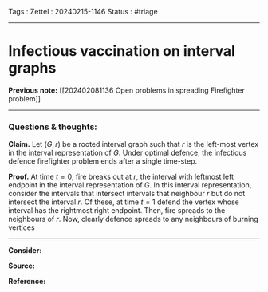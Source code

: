 Tags :
Zettel :  20240215-1146
Status : #triage 

-----

# Infectious vaccination on interval graphs

**Previous note:** [[202402081136 Open problems in spreading Firefighter problem]]

-----

### Questions & thoughts:

**Claim.** Let $(G, r)$ be a rooted interval graph such that $r$ is the left-most vertex in the interval representation of $G$. Under optimal defence, the infectious defence firefighter problem ends after a single time-step.

**Proof.** At time $t=0$, fire breaks out at $r$, the interval with leftmost left endpoint in the interval representation of $G$. In this interval representation, consider the intervals that intersect intervals that neighbour $r$ but do not intersect the interval $r$. Of these, at time $t=1$ defend the vertex whose interval has the rightmost right endpoint. Then, fire spreads to the neighbours of $r$. Now, clearly defence spreads to any neighbours of burning vertices




-----
 
**Consider:**


**Source:** 


**Reference:** 

